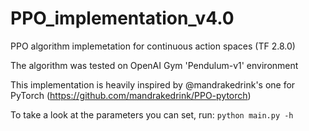 # PPO_implementation_v4.0
PPO algorithm implemetation for continuous action spaces (TF 2.8.0)

The algorithm was tested on OpenAI Gym 'Pendulum-v1' environment

This implementation is heavily inspired by @mandrakedrink's one for PyTorch (https://github.com/mandrakedrink/PPO-pytorch)

To take a look at the parameters you can set, run:
`python main.py -h`
